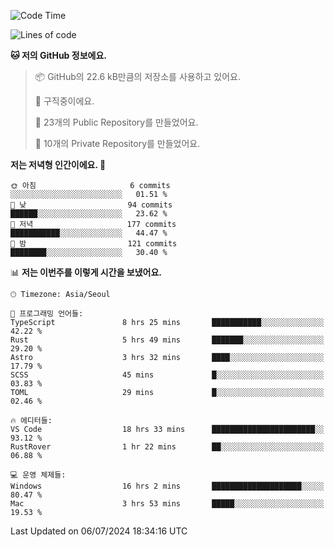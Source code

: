   <!--START_SECTION:waka-->
![Code Time](http://img.shields.io/badge/Code%20Time-720%20hrs%2014%20mins-blue)

![Lines of code](https://img.shields.io/badge/%EC%A0%80%EB%8A%94%20%EC%97%AC%ED%83%9C%EA%B9%8C%EC%A7%80%20-365.7%20thousand%20%EC%A4%84%EC%9D%98%20%EC%BD%94%EB%93%9C%EB%A5%BC%20%EC%9E%91%EC%84%B1%ED%96%88%EC%96%B4%EC%9A%94.-blue)

**🐱 저의 GitHub 정보에요.** 

> 📦 GitHub의 22.6 kB만큼의 저장소를 사용하고 있어요. 
 > 
> 💼 구직중이에요.
 > 
> 📜 23개의 Public Repository를 만들었어요. 
 > 
> 🔑 10개의 Private Repository를 만들었어요. 
 > 
**저는 저녁형 인간이에요. 🦉** 

```text
🌞 아침                     6 commits           ░░░░░░░░░░░░░░░░░░░░░░░░░   01.51 % 
🌆 낮　                     94 commits          ██████░░░░░░░░░░░░░░░░░░░   23.62 % 
🌃 저녁                     177 commits         ███████████░░░░░░░░░░░░░░   44.47 % 
🌙 밤　                     121 commits         ████████░░░░░░░░░░░░░░░░░   30.40 % 
```


📊 **저는 이번주를 이렇게 시간을 보냈어요.** 

```text
🕑︎ Timezone: Asia/Seoul

💬 프로그래밍 언어들: 
TypeScript               8 hrs 25 mins       ███████████░░░░░░░░░░░░░░   42.22 % 
Rust                     5 hrs 49 mins       ███████░░░░░░░░░░░░░░░░░░   29.20 % 
Astro                    3 hrs 32 mins       ████░░░░░░░░░░░░░░░░░░░░░   17.79 % 
SCSS                     45 mins             █░░░░░░░░░░░░░░░░░░░░░░░░   03.83 % 
TOML                     29 mins             █░░░░░░░░░░░░░░░░░░░░░░░░   02.46 % 

🔥 에디터들: 
VS Code                  18 hrs 33 mins      ███████████████████████░░   93.12 % 
RustRover                1 hr 22 mins        ██░░░░░░░░░░░░░░░░░░░░░░░   06.88 % 

💻 운영 체제들: 
Windows                  16 hrs 2 mins       ████████████████████░░░░░   80.47 % 
Mac                      3 hrs 53 mins       █████░░░░░░░░░░░░░░░░░░░░   19.53 % 
```


 Last Updated on 06/07/2024 18:34:16 UTC
<!--END_SECTION:waka-->
